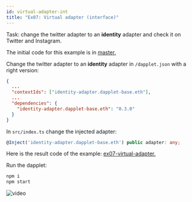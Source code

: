 ```yaml
---
id: virtual-adapter-int
title: "Ex07: Virtual adapter (interface)"
---
```


Task: change the twitter adapter to an **identity** adapter and check it on Twitter and Instagram.

The initial code for this example is in [master.](https://github.com/dapplets/dapplet-template/tree/master)

Change the twitter adapter to an **identity** adapter in `/dapplet.json` with a right version:

```json
{
  ...
  "contextIds": ["identity-adapter.dapplet-base.eth"],
  ...
  "dependencies": {
    "identity-adapter.dapplet-base.eth": "0.3.0"
  }
}
```

In `src/index.ts` change the injected adapter:

```ts
@Inject('identity-adapter.dapplet-base.eth') public adapter: any;
```

Here is the result code of the example: [ex07-virtual-adapter.](https://github.com/dapplets/dapplet-template/tree/ex07-virtual-adapter)

Run the dapplet:

```bash
npm i
npm start
```
![video](/video/ex_7.gif)